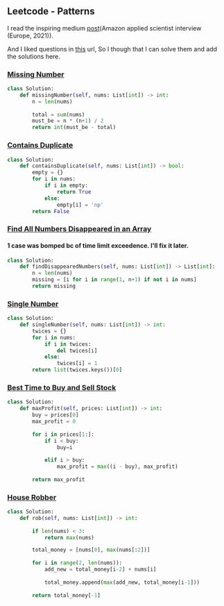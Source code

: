 ## Leetcode - Patterns

I read the inspiring medium [post](https://mlengineer.io/amazon-applied-scientist-interview-europe-2021-6883cc22294b)(Amazon applied scientist interview (Europe, 2021)).

And I liked questions in [this](https://seanprashad.com/leetcode-patterns/) url, So I though that I can solve them and add the solutions here.

### [Missing Number](https://leetcode.com/problems/missing-number/)
```python
class Solution:
    def missingNumber(self, nums: List[int]) -> int:
        n = len(nums)
        
        total = sum(nums)
        must_be = n * (n+1) / 2
        return int(must_be - total)
```

### [Contains Duplicate](https://leetcode.com/problems/contains-duplicate/)
```python
class Solution:
    def containsDuplicate(self, nums: List[int]) -> bool:
        empty = {}
        for i in nums:
            if i in empty:
                return True
            else:
                empty[i] = 'np'
        return False
```

### [Find All Numbers Disappeared in an Array](https://leetcode.com/problems/find-all-numbers-disappeared-in-an-array/)
#### 1 case was bomped bc of time limit exceedence. I'll fix it later.
```python
class Solution:
    def findDisappearedNumbers(self, nums: List[int]) -> List[int]:
        n = len(nums)
        missing = [i for i in range(1, n+1) if not i in nums]
        return missing
```

### [Single Number](https://leetcode.com/problems/single-number/)
```python
class Solution:
    def singleNumber(self, nums: List[int]) -> int:
        twices = {}
        for i in nums:
            if i in twices:
                del twices[i]
            else:
                twices[i] = 1
        return list(twices.keys())[0]
```

### [Best Time to Buy and Sell Stock](https://leetcode.com/problems/best-time-to-buy-and-sell-stock/)
```python
class Solution:
    def maxProfit(self, prices: List[int]) -> int:
        buy = prices[0]
        max_profit = 0
        
        for i in prices[1:]:
            if i < buy:
                buy=i
    
            elif i > buy:
                max_profit = max((i - buy), max_profit)
                
        return max_profit
```
### [House Robber](https://leetcode.com/problems/house-robber)
```python
class Solution:
    def rob(self, nums: List[int]) -> int:
        
        if len(nums) < 3:
            return max(nums)

        total_money = [nums[0], max(nums[:2])]
        
        for i in range(2, len(nums)):
            add_new = total_money[i-2] + nums[i]
            
            total_money.append(max(add_new, total_money[i-1]))
        
        return total_money[-1]
```

